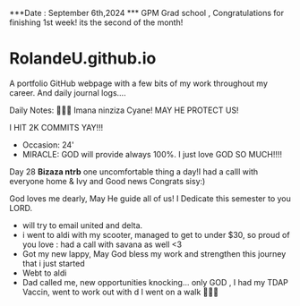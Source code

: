 ***Date : September 6th,2024 *** GPM Grad school , Congratulations for finishing 1st week! its the second of the month!
# RolandeU.github.io

A portfolio GitHub webpage with a few bits of my work throughout my career. And daily journal logs....

Daily Notes:
💚🙏🏾 Imana ninziza Cyane! MAY HE PROTECT US!

I HIT 2K COMMITS YAY!!!

- Occasion: 24'
- MIRACLE: GOD will provide always 100%. I just love GOD SO MUCH!!!!

Day 28 **Bizaza ntrb** one uncomfortable thing a day!I had a calll with everyone home & Ivy and Good news Congrats sisy:) 

God loves me dearly, May He guide all of  us!
I Dedicate this semester to you LORD.

- will try to email united and delta.
- i went to aldi with my scooter, managed to get to under $30, so proud of you love : had a call with savana as well <3
- Got my new lappy, May God bless my work and strengthen this journey that i just started
- Webt to aldi 
- Dad called me, new opportunities knocking...
only GOD , I had my TDAP Vaccin, went to work out with d
I went on a walk 💚💚💚







